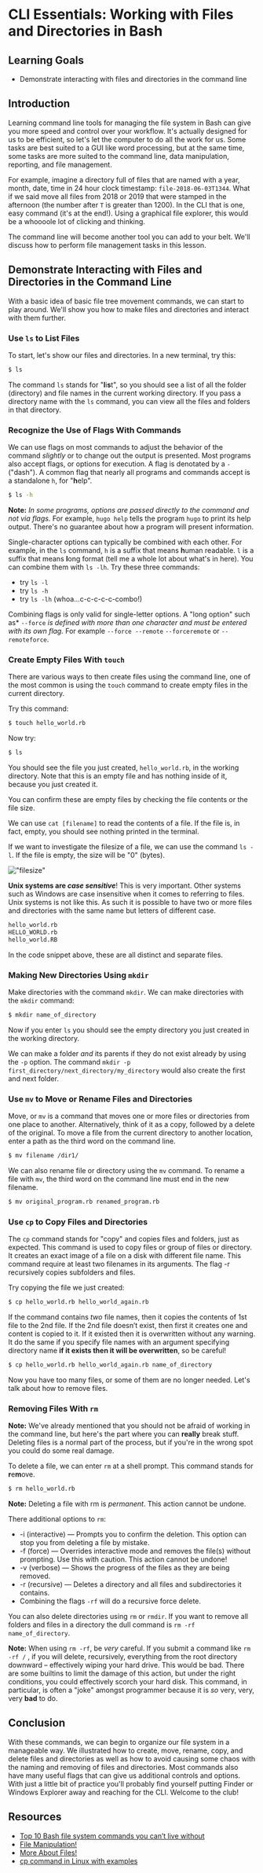 # CLI Essentials: Working with Files and Directories in Bash

## Learning Goals

* Demonstrate interacting with files and directories in the command line

## Introduction

Learning command line tools for managing the file system in Bash can give you
more speed and control over your workflow. It's actually designed for us to be
efficient, so let's let the computer to do all the work for us. Some tasks are best
suited to a GUI like word processing, but at the same time, some tasks are more
suited to the command line, data manipulation, reporting, and file management.

For example, imagine a directory full of files that are named with a year, month,
date, time in 24 hour clock timestamp: `file-2018-06-03T1344`. What if we said
move all files from 2018 or 2019 that were stamped in the afternoon (the number
after `T` is greater than 1200). In the CLI that is one, easy command (it's at
the end!). Using a graphical file explorer, this would be a whoooole lot of
clicking and thinking.

The command line will become another tool you can add to your belt.
We'll discuss how to perform file management tasks in this lesson.

## Demonstrate Interacting with Files and Directories in the Command Line

With a basic idea of basic file tree movement commands, we can start to play
around. We'll show you how to make files and directories and interact with
them further. 

### Use `ls` to List Files

To start, let's show our files and directories. In a new terminal, try this:

```bash
$ ls
```

The command `ls` stands for "**l**i**s**t", so you should see a list of all the
folder (directory) and file names in the current working directory. If you pass
a directory name with the `ls` command, you can view all the files and folders
in that directory. 

### Recognize the Use of Flags With Commands

We can use flags on most commands to adjust the behavior of the command
_slightly_ or to change out the output is presented. Most programs also 
accept flags, or options for execution. A flag is denotated by a `-` ("dash").
A common flag that nearly all programs and commands accept is a standalone
`h`, for "**h**elp".

```bash
$ ls -h
```
**Note:** *In some programs, options are passed directly to the command and not via flags.*
For example, `hugo help` tells the program `hugo` to print its help output.
There's no guarantee about how a program will present information.

Single-character options can typically be combined with each other. For example,
in the `ls` command, `h` is a suffix that means **h**uman readable. `l` is a
suffix that means **l**ong format (tell me a whole lot about what's in here).
You can combine them with `ls -lh`. Try these three commands: 

* try `ls -l` 
* try `ls -h` 
* try `ls -lh` (whoa...c-c-c-c-c-combo!)

Combining flags is only valid for single-letter options. A "long option" such
as* `--force` *is defined with more than one character and must be entered with
its own flag.* For example `--force --remote` `--forceremote` or
`--remoteforce`.

### Create Empty Files With `touch`

There are various ways to then create files using the command line, one of the
most common is using the `touch` command to create empty files in the current
directory.

Try this command:

```bash
$ touch hello_world.rb
```

Now try:

```bash
$ ls
```

You should see the file you just created, `hello_world.rb`, in the working
directory. Note that this is an empty file and has nothing inside of it, because
you just created it.

You can confirm these are empty files by checking the file contents or the file
size. 

We can use `cat [filename]` to read the contents of a file. If the file is,
in fact, empty, you should see nothing printed in the terminal. 

If we want to investigate the filesize of a file, we can use the command `ls -l`.
If the file is empty, the size will be "0" (bytes).

!["filesize"](https://curriculum-content.s3.amazonaws.com/prework/filesize.jpg)

**Unix systems are _case sensitive_**! This is very important. Other systems
such as Windows are case insensitive when it comes to referring to files. Unix
systems is not like this. As such it is possible to have two or more files and
directories with the same name but letters of different case.

```bash
hello_world.rb
HELLO_WORLD.rb
hello_world.RB
```

In the code snippet above, these are all distinct and separate files.

### Making New Directories Using `mkdir`

Make directories with the command `mkdir`. We can make directories with the
`mkdir` command:

```bash
$ mkdir name_of_directory
```

Now if you enter `ls` you should see the empty directory you just created in the
working directory.

We can make a folder _and_ its parents if they do not exist already by using the
`-p` option. The command `mkdir -p first_directory/next_directory/my_directory`
would also create the first and next folder.

### Use `mv` to Move or Rename Files and Directories

Move, or `mv` is a command that moves one or more files or directories from one
place to another.  Alternatively, think of it as a copy, followed by a delete of
the original. To move a file from the current directory to another location,
enter a path as the third word on the command line.

```bash
$ mv filename /dir1/
```

We can also rename file or directory using the `mv` command. To rename a file
with `mv`, the third word on the command line must end in the new filename.

```bash
$ mv original_program.rb renamed_program.rb
```

### Use `cp` to Copy Files and Directories

The `cp` command stands for "copy" and copies files and folders, just as
expected. This command is used to copy files or group of files or directory. It
creates an exact image of a file on a disk with different file name. This
command require at least two filenames in its arguments. The flag -r recursively
copies subfolders and files.

Try copying the file we just created:

```bash
$ cp hello_world.rb hello_world_again.rb
```

If the command contains *two* file names, then it copies the contents of 1st
file to the 2nd file. If the 2nd file doesn’t exist, then first it creates one
and content is copied to it. If it existed then it is overwritten without any
warning. It do the same if you specify file names with an argument specifying
directory name **if it exists then it will be overwritten**, so be careful!

```bash
$ cp hello_world.rb hello_world_again.rb name_of_directory
```
Now you have too many files, or some of them are no longer needed. Let's talk
about how to remove files.

### Removing Files With `rm`

**Note:** We've already mentioned that you should not be afraid of working in the
command line, but here's the part where you can **really** break stuff. Deleting
files is a normal part of the process, but if you're in the wrong spot you could
do some real damage.

To delete a file, we can enter `rm` at a shell prompt. This command stands for
**r**e**m**ove.

```bash
$ rm hello_world.rb
```
**Note:** Deleting a file with rm is *permanent*. This action cannot be undone.

There additional options to `rm`:

* -i (interactive) — Prompts you to confirm the deletion. This option can stop
  you from deleting a file by mistake.
* -f (force) — Overrides interactive mode and removes the file(s) without
  prompting. Use this with caution. This action cannot be undone!
* -v (verbose) — Shows the progress of the files as they are being removed.
* -r (recursive) — Deletes a directory and all files and subdirectories it
  contains.
* Combining the flags `-rf` will do a recursive force delete.

You can also delete directories using `rm` or `rmdir`. If you want to remove all
folders and files in a directory the dull command is `rm -rf name_of_directory`.

**Note:** When using `rm -rf`, be _very_ careful. If you submit a command like
`rm -rf /` , if you will delete, recursively, everything from the root directory
downward – effectively wiping your hard drive. This would be bad. There are some
builtins to limit the damage of this action, but under the right conditions, you
could effectively scorch your hard disk. This command, in particular, is often a
"joke" amongst programmer because it is _so_ very, very, very **bad** to do.

## Conclusion

With these commands, we can begin to organize our file system in a manageable
way. We illustrated how to create, move, rename, copy, and delete files and
directories as well as how to avoid causing some chaos with the naming and
removing of files and directories. Most commands also have many useful flags
that can give us additional controls and options. With just a little bit of
practice you'll probably find yourself putting Finder or Windows Explorer
away and reaching for the CLI. Welcome to the club!

## Resources

- [Top 10 Bash file system commands you can’t live without](https://medium.com/the-code-review/top-10-bash-file-system-commands-you-cant-live-without-4cd937bd7df1)
- [File Manipulation!](https://ryanstutorials.net/linuxtutorial/filemanipulation.php)
- [More About Files!](https://ryanstutorials.net/linuxtutorial/aboutfiles.php)
- [cp command in Linux with examples](https://www.geeksforgeeks.org/cp-command-linux-examples/)
